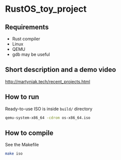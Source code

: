 # RustOS_toy_project

## Requirements

- Rust compiler
- Linux
- QEMU
- gdb may be useful

## Short description and a demo video

http://martyniak.tech/recent_projects.html

## How to run

Ready-to-use ISO is inside ```build/``` directory
```bash
qemu-system-x86_64 -cdrom os-x86_64.iso
```

## How to compile

See the Makefile
```bash
make iso
```

